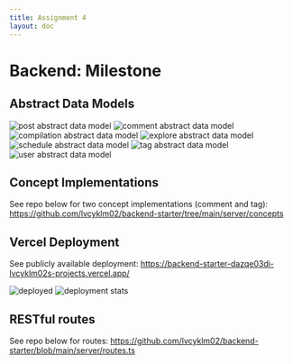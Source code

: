 ```yaml
---
title: Assignment 4
layout: doc
---
```


# Backend: Milestone

## Abstract Data Models
![post abstract data model](images/datamodels/post.png)
![comment abstract data model](images/datamodels/comment.png)
![compilation abstract data model](images/datamodels/compilation.png)
![explore abstract data model](images/datamodels/explore.png)
![schedule abstract data model](images/datamodels/schedule.png)
![tag abstract data model](images/datamodels/tag.png)
![user abstract data model](images/datamodels/user.png)

## Concept Implementations

See repo below for two concept implementations (comment and tag): 
https://github.com/lvcyklm02/backend-starter/tree/main/server/concepts 

## Vercel Deployment

See publicly available deployment:
https://backend-starter-dazqe03di-lvcyklm02s-projects.vercel.app/ 

![deployed](images/vercel_deployment.png)
![deployment stats](images/vercel_deployment1.png)

## RESTful routes

See repo below for routes:
https://github.com/lvcyklm02/backend-starter/blob/main/server/routes.ts 